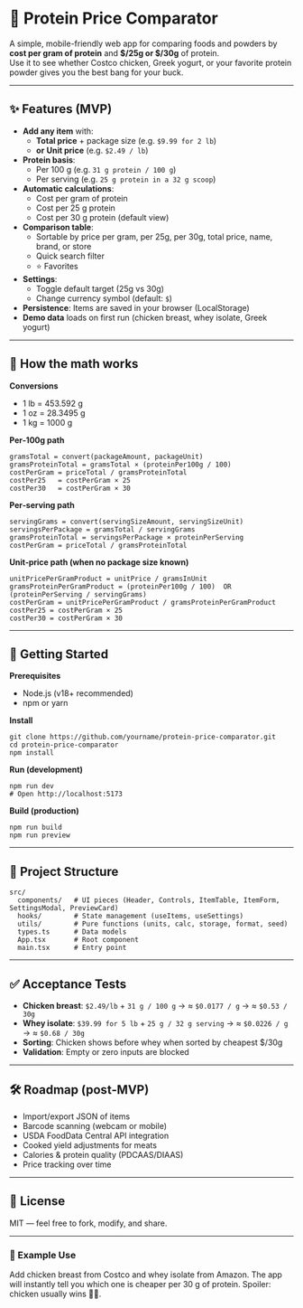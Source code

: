 # 🥩 Protein Price Comparator

A simple, mobile-friendly web app for comparing foods and powders by **cost per gram of protein** and **$/25g or $/30g** of protein.  
Use it to see whether Costco chicken, Greek yogurt, or your favorite protein powder gives you the best bang for your buck.

---

## ✨ Features (MVP)

- **Add any item** with:
  - **Total price** + package size (e.g. `$9.99 for 2 lb`)
  - **or** **Unit price** (e.g. `$2.49 / lb`)
- **Protein basis**:
  - Per 100 g (e.g. `31 g protein / 100 g`)
  - Per serving (e.g. `25 g protein in a 32 g scoop`)
- **Automatic calculations**:
  - Cost per gram of protein
  - Cost per 25 g protein
  - Cost per 30 g protein (default view)
- **Comparison table**:
  - Sortable by price per gram, per 25g, per 30g, total price, name, brand, or store
  - Quick search filter
  - ⭐ Favorites
- **Settings**:
  - Toggle default target (25g vs 30g)
  - Change currency symbol (default: `$`)
- **Persistence**: Items are saved in your browser (LocalStorage)
- **Demo data** loads on first run (chicken breast, whey isolate, Greek yogurt)

---

## 🧮 How the math works

**Conversions**
- 1 lb = 453.592 g  
- 1 oz = 28.3495 g  
- 1 kg = 1000 g  

**Per‑100g path**
    
    gramsTotal = convert(packageAmount, packageUnit)
    gramsProteinTotal = gramsTotal × (proteinPer100g / 100)
    costPerGram = priceTotal / gramsProteinTotal
    costPer25   = costPerGram × 25
    costPer30   = costPerGram × 30

**Per‑serving path**
    
    servingGrams = convert(servingSizeAmount, servingSizeUnit)
    servingsPerPackage = gramsTotal / servingGrams
    gramsProteinTotal = servingsPerPackage × proteinPerServing
    costPerGram = priceTotal / gramsProteinTotal

**Unit‑price path (when no package size known)**
    
    unitPricePerGramProduct = unitPrice / gramsInUnit
    gramsProteinPerGramProduct = (proteinPer100g / 100)  OR  (proteinPerServing / servingGrams)
    costPerGram = unitPricePerGramProduct / gramsProteinPerGramProduct
    costPer25 = costPerGram × 25
    costPer30 = costPerGram × 30

---

## 🚀 Getting Started

**Prerequisites**
- Node.js (v18+ recommended)
- npm or yarn

**Install**
    
    git clone https://github.com/yourname/protein-price-comparator.git
    cd protein-price-comparator
    npm install

**Run (development)**
    
    npm run dev
    # Open http://localhost:5173

**Build (production)**
    
    npm run build
    npm run preview

---

## 📂 Project Structure

    src/
      components/   # UI pieces (Header, Controls, ItemTable, ItemForm, SettingsModal, PreviewCard)
      hooks/        # State management (useItems, useSettings)
      utils/        # Pure functions (units, calc, storage, format, seed)
      types.ts      # Data models
      App.tsx       # Root component
      main.tsx      # Entry point

---

## ✅ Acceptance Tests

- **Chicken breast**: `$2.49/lb` + `31 g / 100 g` → ≈ `$0.0177 / g` → ≈ `$0.53 / 30g`
- **Whey isolate**: `$39.99 for 5 lb` + `25 g / 32 g serving` → ≈ `$0.0226 / g` → ≈ `$0.68 / 30g`
- **Sorting**: Chicken shows before whey when sorted by cheapest $/30g
- **Validation**: Empty or zero inputs are blocked

---

## 🛠️ Roadmap (post‑MVP)

- Import/export JSON of items  
- Barcode scanning (webcam or mobile)  
- USDA FoodData Central API integration  
- Cooked yield adjustments for meats  
- Calories & protein quality (PDCAAS/DIAAS)  
- Price tracking over time  

---

## 📜 License
MIT — feel free to fork, modify, and share.

---

### 🥗 Example Use
Add chicken breast from Costco and whey isolate from Amazon. The app will instantly tell you which one is cheaper per 30 g of protein. Spoiler: chicken usually wins 🐓💪.
